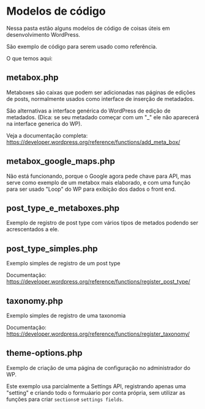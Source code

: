 # Modelos de código

Nessa pasta estão alguns modelos de código de coisas úteis em desenvolvimento WordPress.

São exemplo de código para serem usado como referência. 

O que temos aqui: 

## metabox.php

Metaboxes são caixas que podem ser adicionadas nas páginas de edições de posts, normalmente usados como interface de inserção de metadados.

São alternativas a interface genérica do WordPress de edição de metadados. (Dica: se seu metadado começar com um "_" ele não aparecerá na interface generica do WP).

Veja a documentação completa:  https://developer.wordpress.org/reference/functions/add_meta_box/

## metabox_google_maps.php

Não está funcionando, porque o Google agora pede chave para API, mas serve como exemplo de um metabox mais elaborado, e com uma função para ser usado "Loop" do WP para exibição dos dados o front end.

## post_type_e_metaboxes.php

Exemplo de registro de post type com vários tipos de metados podendo ser acrescentados a ele.

## post_type_simples.php

Exemplo simples de registro de um post type

Documentação: https://developer.wordpress.org/reference/functions/register_post_type/

## taxonomy.php

Exemplo simples de registro de uma taxonomia

Documentação: https://developer.wordpress.org/reference/functions/register_taxonomy/

## theme-options.php

Exemplo de criação de uma página de configuração no administrador do WP.

Este exemplo usa parcialmente a Settings API, registrando apenas uma "setting" e criando todo o formuáario por conta própria, sem utilizar as funções para criar `sections`e `settings fields`.

